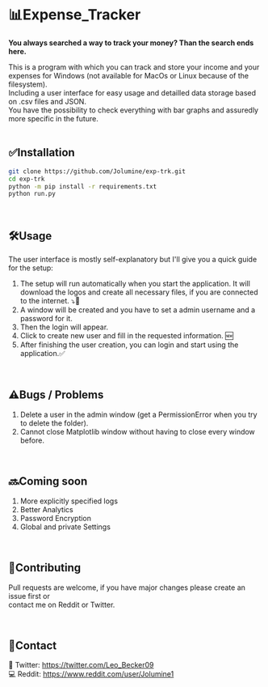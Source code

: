 # :bar_chart:Expense_Tracker

<b>You always searched a way to track your money? Than the search ends here. </b>

This is a program with which you can track and store your income and your expenses for Windows (not available for MacOs or Linux because of the filesystem). <br>
Including a user interface for easy usage and detailled data storage based on .csv files and JSON.
<br>You have the possibility to check everything with bar graphs and assuredly more specific in the future.  
<br>

## :white_check_mark:Installation 

```bash
git clone https://github.com/Jolumine/exp-trk.git
cd exp-trk
python -m pip install -r requirements.txt
python run.py
```
<br>

## :hammer_and_wrench:Usage

The user interface is mostly self-explanatory but I'll give you a quick guide for the setup: 
<br>

1. The setup will run automatically when you start the application. It will download the logos and create all necessary files, if you are connected to the internet. :arrow_heading_down::file_folder:
2. A window will be created and you have to set a admin username and a password for it. 
3. Then the login will appear. 
4. Click to create new user and fill in the requested information. :new:
5. After finishing the user creation, you can login and start using the application.:white_check_mark:

<br>

## :warning:Bugs / Problems

1. Delete a user in the admin window (get a PermissionError when you try to delete the folder).
2. Cannot close Matplotlib window without having to close every window before.
   
<br>

## :soon:Coming soon

1. More explicitly specified logs 
2. Better Analytics
3. Password Encryption
4. Global and private Settings

<br>

## :wrench:Contributing 

Pull requests are welcome, if you have major changes please create an issue first or <br>contact me on Reddit or Twitter.

<br>

## :link:Contact

:iphone:  Twitter: https://twitter.com/Leo_Becker09 <br>
:computer: Reddit: https://www.reddit.com/user/Jolumine1